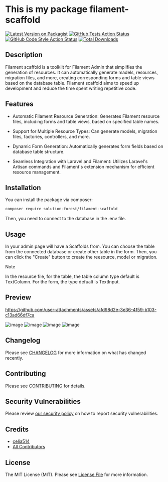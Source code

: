 # This is my package filament-scaffold

[![Latest Version on Packagist](https://img.shields.io/packagist/v/solution-forest/filament-scaffold.svg?style=flat-square)](https://packagist.org/packages/solution-forest/filament-scaffold)
[![GitHub Tests Action Status](https://img.shields.io/github/actions/workflow/status/solution-forest/filament-scaffold/run-tests.yml?branch=main&label=tests&style=flat-square)](https://github.com/solution-forest/filament-scaffold/actions?query=workflow%3Arun-tests+branch%3Amain)
[![GitHub Code Style Action Status](https://img.shields.io/github/actions/workflow/status/solution-forest/filament-scaffold/fix-php-code-styling.yml?branch=main&label=code%20style&style=flat-square)](https://github.com/solution-forest/filament-scaffold/actions?query=workflow%3A"Fix+PHP+code+styling"+branch%3Amain)
[![Total Downloads](https://img.shields.io/packagist/dt/solution-forest/filament-scaffold.svg?style=flat-square)](https://packagist.org/packages/solution-forest/filament-scaffold)

## Description
Filament scaffold is a toolkiit for Filament Admin that simplifies the generation of resources. It can automatically generate madels, resources, migration files, and more, creating corresponding forms and table views based on the database table. Filament scaffold aims to speed up development and reduce the time spent writing repetitive code.

## Features
- Automatic Filament Resource Generation: Generates Filament resource files, including forms and table views, based on specified table names.

- Support for Multiple Resource Types: Can generate models, migration files, factories, controllers, and more.

- Dynamic Form Generation: Automatically generates form fields based on database table structure.

- Seamless Integration with Laravel and Filament: Utilizes Laravel's Artisan commands and Filament's extension mechanism for efficient resource management.

## Installation
You can install the package via composer:
```bash
composer require solution-forest/filament-scaffold
```

Then, you need to connect to the database in the .env file.


## Usage
In your admin page will have a Scaffolds from. You can choose the table from the connected database or create other table in the form. Then, you can click the "Create" button to create the reesource, model or migration.

> [!NOTE]
> In the resource file, for the table, the table column type default is TextColumn. For the form, the type defualt is TextInput.

## Preview

https://github.com/user-attachments/assets/afd98d2e-3e36-4f59-b103-c13ad66df7ca


![image](https://github.com/user-attachments/assets/6c8cdc4b-1330-487a-acab-17cf94f93f82)
![image](https://github.com/user-attachments/assets/c5f6a10f-139d-4344-b135-59f3d18acb30)
![image](https://github.com/user-attachments/assets/37872ba4-00f8-414f-a041-f7ab10cef1a8)
![image](https://github.com/user-attachments/assets/af177dd6-8382-42d7-b5cd-b5b1e97ed753)

## Changelog

Please see [CHANGELOG](CHANGELOG.md) for more information on what has changed recently.

## Contributing

Please see [CONTRIBUTING](.github/CONTRIBUTING.md) for details.

## Security Vulnerabilities

Please review [our security policy](../../security/policy) on how to report security vulnerabilities.

## Credits

- [celia514](https://github.com/solutionforest)
- [All Contributors](../../contributors)

## License

The MIT License (MIT). Please see [License File](LICENSE.md) for more information.
